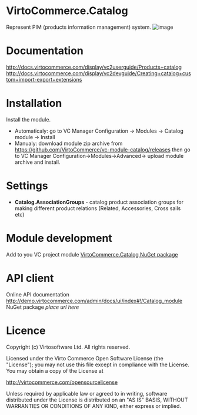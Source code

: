 # VirtoCommerce.Catalog
Represent PIM (products information management) system.
![image](https://cloud.githubusercontent.com/assets/7566324/15540050/edd41b2e-2285-11e6-8962-a173e002ace7.png)

# Documentation
http://docs.virtocommerce.com/display/vc2userguide/Products+catalog
http://docs.virtocommerce.com/display/vc2devguide/Creating+catalog+custom+import-export+extensions

# Installation
Install the module.
* Automaticaly: go to VC Manager Configuration -> Modules -> Catalog  module -> Install
* Manualy: download module zip archive from https://github.com/VirtoCommerce/vc-module-catalog/releases  then go to VC Manager Configuration->Modules->Advanced-> upload module archive and install.

# Settings
* **Catalog.AssociationGroups** - catalog product association groups for making different product relations (Related, Accessories, Cross sails etc)

# Module development
Add to you VC project module
<a href="https://www.nuget.org/packages/VirtoCommerce.Catalog" target="_blank">VirtoCommerce.Catalog NuGet package</a>

# API client 
Online API documentation http://demo.virtocommerce.com/admin/docs/ui/index#!/Catalog_module
NuGet package *place url here*
# Licence
Copyright (c) Virtosoftware Ltd.  All rights reserved.

Licensed under the Virto Commerce Open Software License (the "License"); you
may not use this file except in compliance with the License. You may
obtain a copy of the License at

http://virtocommerce.com/opensourcelicense

Unless required by applicable law or agreed to in writing, software
distributed under the License is distributed on an "AS IS" BASIS,
WITHOUT WARRANTIES OR CONDITIONS OF ANY KIND, either express or
implied.
